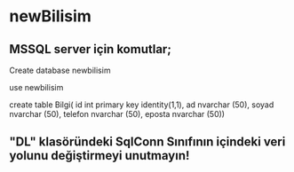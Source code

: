 # newBilisim

MSSQL server için komutlar;
----------------------------


Create database newbilisim

use newbilisim

create table Bilgi(
id int primary key identity(1,1),
ad nvarchar (50),
soyad nvarchar (50),
telefon nvarchar (50),
eposta nvarchar (50))




"DL" klasöründeki SqlConn Sınıfının içindeki veri yolunu değiştirmeyi unutmayın!
-------------------------
